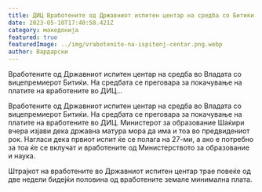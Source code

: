 ```yaml
---
title: ДИЦ Вработените од Државниот испитен центар на средба со Битиќи
date: 2023-05-10T17:40:58.421Z
category: македонија
featured: true
featuredImage: ../img/vrabotenite-na-ispitenj-centar.png.webp
author: Вардарски
---
```

<!--StartFragment-->

Вработените од Државниот испитен центар на средба во Владата со вицепремиерот Битиќи. На средбата се преговара за покачување на платите на вработените во ДИЦ...

<!--EndFragment-->

<!--StartFragment-->

Вработените од Државниот испитен центар на средба во Владата со вицепремиерот Битиќи. На средбата се преговара за покачување на платите на вработените во ДИЦ. Министерот за образование Шаќири вчера изјави дека државна матура мора да има и тоа во предвидениот рок. Нагласи дека првиот испит ќе се полага на 27-ми, а ако е потребно за тоа ќе се вклучат и вработените од Министерството за образование и наука.

Штрајкот на вработените во Државниот испитен центар трае повеќе од две недели бидејќи половина од вработените земале минимална плата.

<!--EndFragment-->